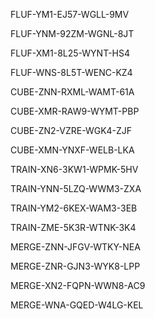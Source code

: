 FLUF-YM1-EJ57-WGLL-9MV

FLUF-YNM-92ZM-WGNL-8JT

FLUF-XM1-8L25-WYNT-HS4

FLUF-WNS-8L5T-WENC-KZ4

CUBE-ZNN-RXML-WAMT-61A

CUBE-XMR-RAW9-WYMT-PBP

CUBE-ZN2-VZRE-WGK4-ZJF

CUBE-XMN-YNXF-WELB-LKA

TRAIN-XN6-3KW1-WPMK-5HV


TRAIN-YNN-5LZQ-WWM3-ZXA

TRAIN-YM2-6KEX-WAM3-3EB

TRAIN-ZME-5K3R-WTNK-3K4

MERGE-ZNN-JFGV-WTKY-NEA

MERGE-ZNR-GJN3-WYK8-LPP

MERGE-XN2-FQPN-WWN8-AC9

MERGE-WNA-GQED-W4LG-KEL

